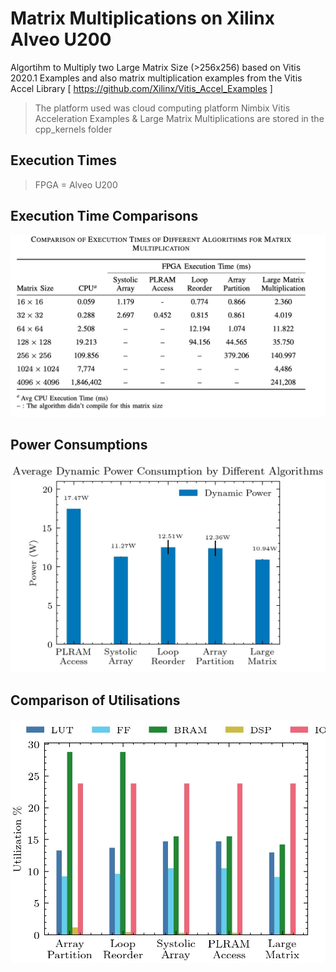 # Matrix Multiplications on Xilinx Alveo U200
Algortihm to Multiply two Large Matrix Size (>256x256) based on Vitis 2020.1 Examples
and also matrix multiplication examples from the Vitis Accel Library [ https://github.com/Xilinx/Vitis_Accel_Examples ]

> The platform used was cloud computing platform Nimbix
> Vitis Acceleration Examples  & Large Matrix Multiplications are stored in the cpp_kernels folder

## Execution Times


>FPGA = Alveo U200

  

## Execution Time Comparisons
![Execution Time Comparisons](https://github.com/kaanolgu/matrix_multiplications/blob/master/graphs/fig_exec.png)
## Power Consumptions
![Power Consumptions](https://github.com/kaanolgu/matrix_multiplications/blob/master/graphs/fig_power.jpg)
## Comparison of Utilisations
![Comparison of Utilisations](https://github.com/kaanolgu/matrix_multiplications/blob/master/graphs/fig_util.jpg)
